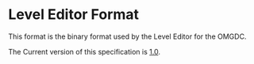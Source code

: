 # Level Editor Format

This format is the binary format used by the Level Editor for the OMGDC. 

The Current version of this specification is [1.0](https://chorman0773.github.io/BinarySpecifications/OMGDC/LevelFormat/1.0). 
